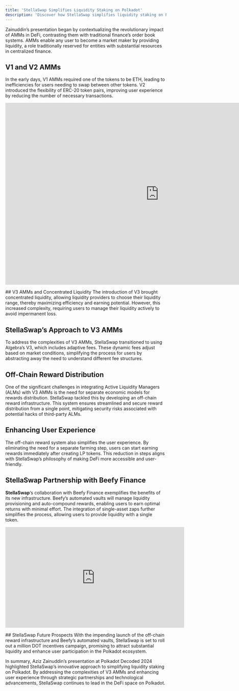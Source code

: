 ```yaml
---
title: 'StellaSwap Simplifies Liquidity Staking on Polkadot'
description: 'Discover how StellaSwap simplifies liquidity staking on Polkadot with innovative V3 AMMs and streamlined user experience.'
---
```


Zainuddin’s presentation began by contextualizing the revolutionary impact of AMMs in DeFi, contrasting them with traditional finance’s order book systems. AMMs enable any user to become a market maker by providing liquidity, a role traditionally reserved for entities with substantial resources in centralized finance.

## V1 and V2 AMMs
In the early days, V1 AMMs required one of the tokens to be ETH, leading to inefficiencies for users needing to swap between other tokens. V2 introduced the flexibility of ERC-20 token pairs, improving user experience by reducing the number of necessary transactions.

<iframe allowfullscreen="allowfullscreen" frameborder="0" height="569" src="https://docs.google.com/presentation/d/e/2PACX-1vRc6_OQWSDQNNwBAirTfG5ls0KGJolI70MjZS1HucMITR7vvimdeY-J_CSGVuhz4Qz8rfVrqHi3EZ9B/embed?start=false&loop=false&delayms=60000" width="960"></iframe>

## V3 AMMs and Concentrated Liquidity
The introduction of V3 brought concentrated liquidity, allowing liquidity providers to choose their liquidity range, thereby maximizing efficiency and earning potential. However, this increased complexity, requiring users to manage their liquidity actively to avoid impermanent loss.

## StellaSwap’s Approach to V3 AMMs
To address the complexities of V3 AMMs, StellaSwap transitioned to using Algebra’s V3, which includes adaptive fees. These dynamic fees adjust based on market conditions, simplifying the process for users by abstracting away the need to understand different fee structures.

## Off-Chain Reward Distribution
One of the significant challenges in integrating Active Liquidity Managers (ALMs) with V3 AMMs is the need for separate economic models for rewards distribution. StellaSwap tackled this by developing an off-chain reward infrastructure. This system ensures streamlined and secure reward distribution from a single point, mitigating security risks associated with potential hacks of third-party ALMs.

## Enhancing User Experience
The off-chain reward system also simplifies the user experience. By eliminating the need for a separate farming step, users can start earning rewards immediately after creating LP tokens. This reduction in steps aligns with StellaSwap’s philosophy of making DeFi more accessible and user-friendly.

## StellaSwap Partnership with Beefy Finance
**StellaSwap**‘s collaboration with Beefy Finance exemplifies the benefits of its new infrastructure. Beefy’s automated vaults will manage liquidity provisioning and auto-compound rewards, enabling users to earn optimal returns with minimal effort. The integration of single-asset zaps further simplifies the process, allowing users to provide liquidity with a single token.

<iframe allowfullscreen="allowfullscreen" frameborder="0" height="315" src="https://www.youtube.com/embed/BuhZGTwYItg?si=HBgd39inJfQn6rtC" title="YouTube video player" width="560"></iframe>

## StellaSwap Future Prospects
With the impending launch of the off-chain reward infrastructure and Beefy’s automated vaults, StellaSwap is set to roll out a million DOT incentives campaign, promising to attract substantial liquidity and enhance user participation in the Polkadot ecosystem.

In summary, Aziz Zainuddin’s presentation at Polkadot Decoded 2024 highlighted StellaSwap’s innovative approach to simplifying liquidity staking on Polkadot. By addressing the complexities of V3 AMMs and enhancing user experience through strategic partnerships and technological advancements, StellaSwap continues to lead in the DeFi space on Polkadot.